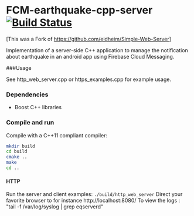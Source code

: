 FCM-earthquake-cpp-server [![Build Status](https://travis-ci.org/nicomazz/Simple-Web-Server.svg?branch=master)](https://travis-ci.org/eidheim/Simple-Web-Server)
=================

[This was a Fork of https://github.com/eidheim/Simple-Web-Server]

Implementation of a server-side C++ application to manage the notification about earthquake in an android app
using Firebase Cloud Messaging.

###Usage

See http_web_server.cpp or https_examples.cpp for example usage. 

### Dependencies

* Boost C++ libraries

### Compile and run

Compile with a C++11 compliant compiler:
```sh
mkdir build
cd build
cmake ..
make
cd ..
```

#### HTTP

Run the server and client examples: `./build/http_web_server`
Direct your favorite browser to for instance http://localhost:8080/
To view the logs : "tail -f /var/log/syslog | grep eqserverd"
